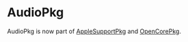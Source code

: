# AudioPkg

AudioPkg is now part of [AppleSupportPkg](https://github.com/acidanthera/AppleSupportPkg) and [OpenCorePkg](https://github.com/acidanthera/OpenCorePkg).
